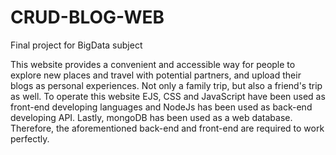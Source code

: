 # CRUD-BLOG-WEB
Final project for BigData subject

This website provides a convenient and accessible way for people to explore new places and travel with potential partners, and upload their blogs as personal experiences. Not only a family trip, but also a friend's trip as well. To operate this website EJS, CSS and JavaScript have been used as front-end developing languages and NodeJs has been used as back-end developing API. Lastly, mongoDB has been used as a web database. Therefore, the aforementioned back-end and front-end are required to work perfectly.

